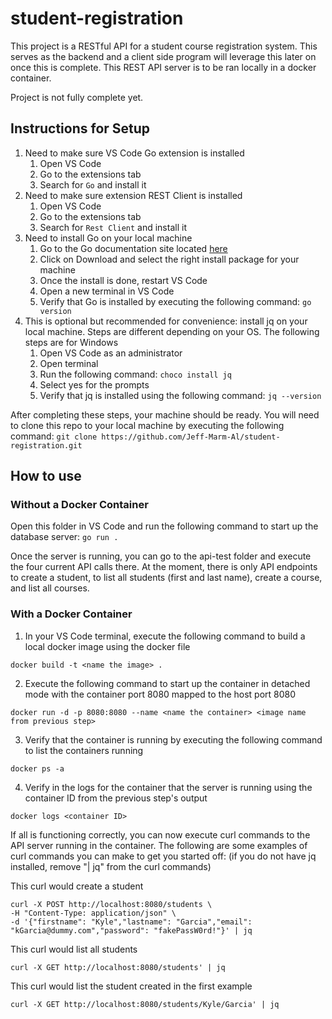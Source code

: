 # student-registration
This project is a RESTful API for a student course registration system. This serves as the backend and a client side program will leverage this later on once this is complete. This REST API server is to be ran locally in a docker container.

Project is not fully complete yet.

## Instructions for Setup
1. Need to make sure VS Code Go extension is installed
    1. Open VS Code
    2. Go to the extensions tab 
    3. Search for ```Go``` and install it
2. Need to make sure extension REST Client is installed
    1. Open VS Code
    2. Go to the extensions tab 
    3. Search for ```Rest Client``` and install it
3. Need to install Go on your local machine
    1. Go to the Go documentation site located [here](https://go.dev/)
    2. Click on Download and select the right install package for your machine
    3. Once the install is done, restart VS Code 
    4. Open a new terminal in VS Code
    5. Verify that Go is installed by executing the following command: ```go version```
4. This is optional but recommended for convenience: install jq on your local machine. Steps are different depending on your OS. The following steps are for Windows
    1. Open VS Code as an administrator
    2. Open terminal
    3. Run the following command: ```choco install jq```
    4. Select yes for the prompts
    5. Verify that jq is installed using the following command: ```jq --version```

After completing these steps, your machine should be ready. You will need to clone this repo to your local machine by executing the following command: 
    ```
    git clone https://github.com/Jeff-Marm-Al/student-registration.git
    ```

## How to use
### Without a Docker Container
Open this folder in VS Code and run the following command to start up the database server: 
```go run .```

Once the server is running, you can go to the api-test folder and execute the four current API calls there. At the moment, there is only API endpoints to create a student, to list all students (first and last name), create a course, and list all courses.

### With a Docker Container
1. In your VS Code terminal, execute the following command to build a local docker image using the docker file
```
docker build -t <name the image> .
```

2. Execute the following command to start up the container in detached mode with the container port 8080 mapped to the host port 8080
```
docker run -d -p 8080:8080 --name <name the container> <image name from previous step>
```

3. Verify that the container is running by executing the following command to list the containers running
```
docker ps -a
```

4. Verify in the logs for the container that the server is running using the container ID from the previous step's output
```
docker logs <container ID>
```

If all is functioning correctly, you can now execute curl commands to the API server running in the container. The following are some examples of curl commands you can make to get you started off:
(if you do not have jq installed, remove "| jq" from the curl commands)

This curl would create a student
```
curl -X POST http://localhost:8080/students \
-H "Content-Type: application/json" \
-d '{"firstname": "Kyle","lastname": "Garcia","email": "kGarcia@dummy.com","password": "fakePassW0rd!"}' | jq
```

This curl would list all students
```
curl -X GET http://localhost:8080/students' | jq
```

This curl would list the student created in the first example
```
curl -X GET http://localhost:8080/students/Kyle/Garcia' | jq
```